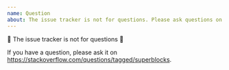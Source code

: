 ```yaml
---
name: Question
about: The issue tracker is not for questions. Please ask questions on https://stackoverflow.com/questions/tagged/superblocks.
---
```


🚨 The issue tracker is not for questions 🚨

If you have a question, please ask it on https://stackoverflow.com/questions/tagged/superblocks.
